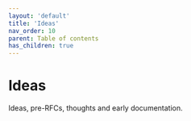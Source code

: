```yaml
---
layout: 'default'
title: 'Ideas'
nav_order: 10
parent: Table of contents
has_children: true
---
```


# Ideas

Ideas, pre-RFCs, thoughts and early documentation.

